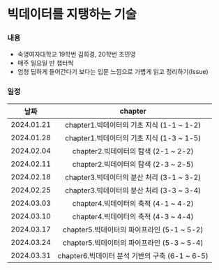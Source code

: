# 빅데이터를 지탱하는 기술
### 내용
- 숙명여자대학교 19학번 김희경, 20학번 조민영
- 매주 일요일 반 챕터씩
- 엄청 딥하게 들어간다기 보다는 입문 느낌으로 가볍게 읽고 정리하기(Issue)
### 일정
|날짜|chapter|
|:---:|:---:|
|2024.01.21|chapter1.빅데이터의 기초 지식 (1-1 ~ 1-2)|
|2024.01.28|chapter1.빅데이터의 기초 지식 (1-3 ~ 1-5)|
|2024.02.04|chapter2.빅데이터의 탐색 (2-1 ~ 2-2)|
|2024.02.11|chapter2.빅데이터의 탐색 (2-3 ~ 2-5)|
|2024.02.18|chapter3.빅데이터의 분산 처리 (3-1 ~ 3-2)|
|2024.02.25|chapter3.빅데이터의 분산 처리 (3-3 ~ 3-4)|
|2024.03.03|chapter4.빅데이터의 축적 (4-1 ~ 4-2)|
|2024.03.10|chapter4.빅데이터의 축적 (4-3 ~ 4-4)|
|2024.03.17|chapter5.빅데이터의 파이프라인 (5-1 ~ 5-2)|
|2024.03.24|chapter5.빅데이터의 파이프라인 (5-3 ~ 5-4)|
|2024.03.31|chapter6.빅데이터 분석 기반의 구축 (6-1 ~ 6-5)|
